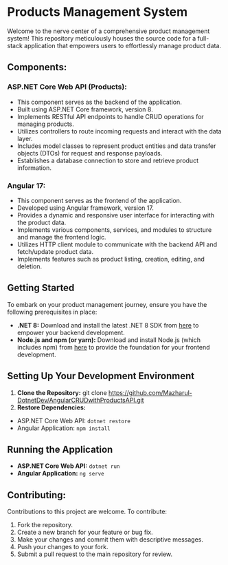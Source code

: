 # Products Management System

Welcome to the nerve center of a comprehensive product management system! This repository meticulously houses the source code for a full-stack application that empowers users to effortlessly manage product data.

## Components:

### ASP.NET Core Web API (Products):
- This component serves as the backend of the application.
- Built using ASP.NET Core framework, version 8.
- Implements RESTful API endpoints to handle CRUD operations for managing products.
- Utilizes controllers to route incoming requests and interact with the data layer.
- Includes model classes to represent product entities and data transfer objects (DTOs) for request and response payloads.
- Establishes a database connection to store and retrieve product information.

### Angular 17:
- This component serves as the frontend of the application.
- Developed using Angular framework, version 17.
- Provides a dynamic and responsive user interface for interacting with the product data.
- Implements various components, services, and modules to structure and manage the frontend logic.
- Utilizes HTTP client module to communicate with the backend API and fetch/update product data.
- Implements features such as product listing, creation, editing, and deletion.

## Getting Started

To embark on your product management journey, ensure you have the following prerequisites in place:

- **.NET 8:** Download and install the latest .NET 8 SDK from [here](https://dotnet.microsoft.com/en-us/download) to empower your backend development.
- **Node.js and npm (or yarn):** Download and install Node.js (which includes npm) from [here](https://nodejs.org/en) to provide the foundation for your frontend development.

## Setting Up Your Development Environment

1. **Clone the Repository:**
git clone https://github.com/Mazharul-DotnetDev/AngularCRUDwithProductsAPI.git
2. **Restore Dependencies:**
- ASP.NET Core Web API: `dotnet restore`
- Angular Application: `npm install`

## Running the Application

- **ASP.NET Core Web API:** `dotnet run`
- **Angular Application:** `ng serve`

## Contributing:

Contributions to this project are welcome. To contribute:

1. Fork the repository.
2. Create a new branch for your feature or bug fix.
3. Make your changes and commit them with descriptive messages.
4. Push your changes to your fork.
5. Submit a pull request to the main repository for review.
